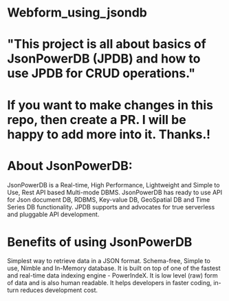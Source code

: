 # Webform_using_jsondb


# "This project is all about basics of JsonPowerDB (JPDB) and how to use JPDB for CRUD operations."
# If you want to make changes in this repo, then create a PR. I will be happy to add more into it. Thanks.!
# About JsonPowerDB:
   JsonPowerDB is a Real-time, High Performance, Lightweight and Simple to Use, Rest API based Multi-mode DBMS. JsonPowerDB has ready to use API for Json document DB, RDBMS, Key-value DB, GeoSpatial DB and Time Series DB functionality. JPDB supports and advocates for true serverless and pluggable API development.
# Benefits of using JsonPowerDB
Simplest way to retrieve data in a JSON format.
Schema-free, Simple to use, Nimble and In-Memory database.
It is built on top of one of the fastest and real-time data indexing engine - PowerIndeX.
It is low level (raw) form of data and is also human readable.
It helps developers in faster coding, in-turn reduces development cost.
